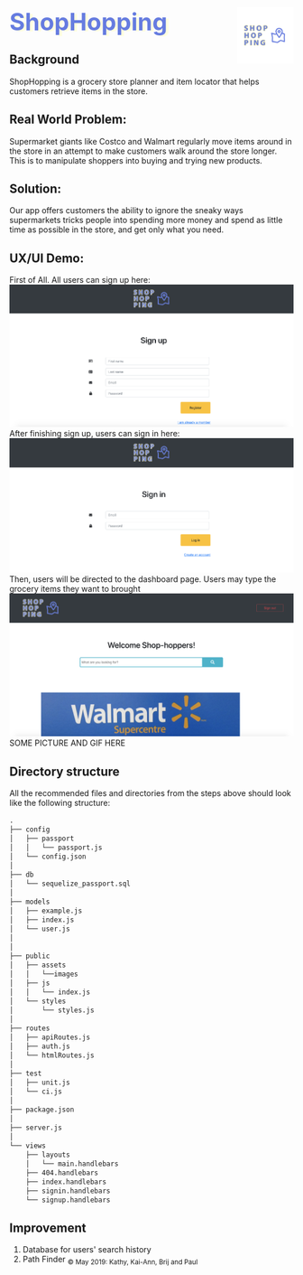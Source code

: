 <img align="right" width="100" height="100" src="/public/assets/images/project-logo.png"><span style="color:#667ce0; text-shadow:5px 2px lightyellow;font-size:3em; font-weight:bold"> ShopHopping </span>  
## Background
ShopHopping is a grocery store planner and item locator that helps customers retrieve items in the store.
## Real World Problem: 
Supermarket giants like Costco and Walmart regularly move items around in the store in an attempt to make customers walk around the store longer. This is to manipulate shoppers into buying and trying new products. 
## Solution: 
Our app offers customers the ability to ignore the sneaky ways supermarkets tricks people into spending more money and spend as little time as possible in the store, and get only what you need.
## UX/UI Demo: 
First of All. All users can sign up here:
![Sign up img here](/public/assets/images/signup.png)
After finishing sign up, users can sign in here:
![Sign in img here](/public/assets/images/signin.png)
Then, users will be directed to the dashboard page. Users may type the grocery items they want to brought
![Dash board page here](/public/assets/images/dashboard.png)
    SOME PICTURE AND GIF HERE
## Directory structure
All the recommended files and directories from the steps above should look like the following structure:
```
.
├── config
│   ├── passport
│   │   └── passport.js
│   └── config.json
│
├── db
│   └── sequelize_passport.sql
│
├── models
│   ├── example.js
│   ├── index.js
│   └── user.js
│
│
├── public
│   ├── assets
│   │   └──images
│   ├── js
│   │   └── index.js
│   └── styles
│       └── styles.js
│
├── routes
│   ├── apiRoutes.js
│   ├── auth.js
│   └── htmlRoutes.js
│
├── test
│   ├── unit.js
│   └── ci.js
│
├── package.json
│
├── server.js
│
└── views
    ├── layouts
    │   └── main.handlebars
    ├── 404.handlebars
    ├── index.handlebars
    ├── signin.handlebars
    └── signup.handlebars
```
## Improvement
1. Database for users' search history
2. Path Finder
<sub> &copy; May 2019: Kathy, Kai-Ann, Brij and Paul </sub>